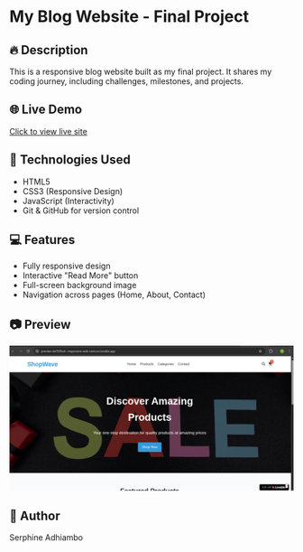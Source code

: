 # My Blog Website - Final Project

## 🔥 Description
This is a responsive blog website built as my final project. It shares my coding journey, including challenges, milestones, and projects.

## 🌐 Live Demo
[Click to view live site](https://serphineadhiambo.github.io/feb-2025-final-project-and-deployment-SerphineAdhiambo/)

## 📁 Technologies Used
- HTML5
- CSS3 (Responsive Design)
- JavaScript (Interactivity)
- Git & GitHub for version control

## 💻 Features
- Fully responsive design
- Interactive "Read More" button
- Full-screen background image
- Navigation across pages (Home, About, Contact)

## 📷 Preview
![Screenshot](images/blog1.png)

## 🧠 Author
Serphine Adhiambo
